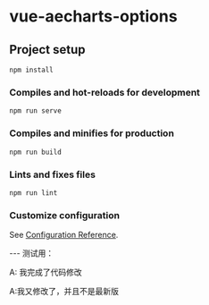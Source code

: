 # vue-aecharts-options

## Project setup
```
npm install
```

### Compiles and hot-reloads for development
```
npm run serve
```

### Compiles and minifies for production
```
npm run build
```

### Lints and fixes files
```
npm run lint
```

### Customize configuration
See [Configuration Reference](https://cli.vuejs.org/config/).

--- 测试用：

A: 我完成了代码修改

A:我又修改了，并且不是最新版
